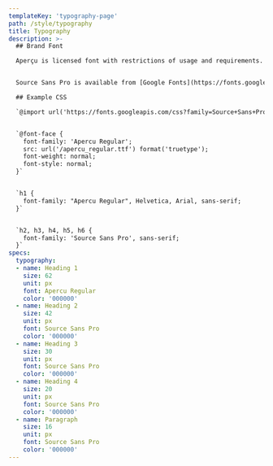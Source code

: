 ```yaml
---
templateKey: 'typography-page'
path: /style/typography
title: Typography
description: >-
  ## Brand Font

  Aperçu is licensed font with restrictions of usage and requirements. If you have any questions please contact [design@jesusfilm.org](mailto:design@jesusfilm.org)


  Source Sans Pro is available from [Google Fonts](https://fonts.google.com/specimen/Source+Sans+Pro?selection.family=Source+Sans+Pro)

  ## Example CSS

  `@import url('https://fonts.googleapis.com/css?family=Source+Sans+Pro');`


  `@font-face {
    font-family: 'Apercu Regular';
    src: url('/apercu_regular.ttf') format('truetype');
    font-weight: normal;
    font-style: normal;
  }`


  `h1 {
    font-family: "Apercu Regular", Helvetica, Arial, sans-serif;
  }`


  `h2, h3, h4, h5, h6 {
    font-family: 'Source Sans Pro', sans-serif;
  }`
specs:
  typography:
  - name: Heading 1
    size: 62
    unit: px
    font: Apercu Regular
    color: '000000'
  - name: Heading 2
    size: 42
    unit: px
    font: Source Sans Pro
    color: '000000'
  - name: Heading 3
    size: 30
    unit: px
    font: Source Sans Pro
    color: '000000'
  - name: Heading 4
    size: 20
    unit: px
    font: Source Sans Pro
    color: '000000'
  - name: Paragraph
    size: 16
    unit: px
    font: Source Sans Pro
    color: '000000'
---  
```

